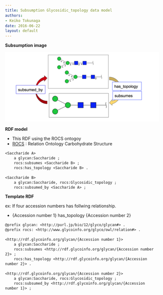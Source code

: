 ```yaml
---
title: Subsumption Glycosidic_topology data model
authors:
- Keiko Tokunaga
date: 2016-06-22
layout: default
---
```


**Subsumption image**

![Subsumption](/images/system/subsumption_Glycosidic_topology.png)



**RDF model**

- This RDF using the ROCS ontogoy  
- [ROCS](https://bitbucket.org/glycosw/glycanrelationontology) : Relation Ontology Carbohydrate Structure

```
<Saccharide A>
	a glycan:Saccharide ;
	rocs:subsumes <Saccharide B> ;
	rocs:has_topology <Saccharide B> .

<Saccharide B>
	a glycan:Saccharide, rocs:Glycosidic_topology ;
	rocs:subsumed_by <Saccharide A> ;
```


**Template RDF**

ex: If four accession numbers has follwing relationship.

- {Accession number 1} has_topology {Accession number 2}

```
@prefix glycan: <http://purl.jp/bio/12/glyco/glycan#> .
@prefix rocs: <http://www.glycoinfo.org/glyco/owl/relation#> .

<http://rdf.glycoinfo.org/glycan/{Accession number 1}>
	a glycan:Saccharide ;
	rocs:subsumes <http://rdf.glycoinfo.org/glycan/{Accession number 2}> ;
	rocs:has_topology <http://rdf.glycoinfo.org/glycan/{Accession number 2}> .

<http://rdf.glycoinfo.org/glycan/{Accession number 2}>
	a glycan:Saccharide, rocs:Glycosidic_topology ;
	rocs:subsumed_by <http://rdf.glycoinfo.org/glycan/{Accession number 1}> ;
```
